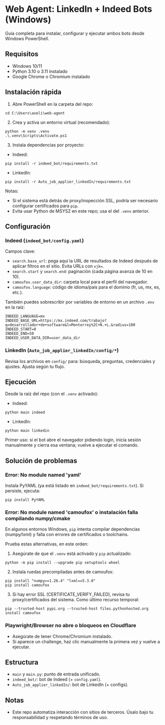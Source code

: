 # Web Agent: LinkedIn + Indeed Bots (Windows)

Guía completa para instalar, configurar y ejecutar ambos bots desde Windows PowerShell.

## Requisitos

- Windows 10/11
- Python 3.10 o 3.11 instalado
- Google Chrome o Chromium instalado

## Instalación rápida

1) Abre PowerShell en la carpeta del repo:

```
cd C:\Users\axeli\web-agent
```

2) Crea y activa un entorno virtual (recomendado):

```
python -m venv .venv
.\.venv\Scripts\Activate.ps1
```

3) Instala dependencias por proyecto:

- Indeed:
```
pip install -r indeed_bot/requirements.txt
```

- LinkedIn:
```
pip install -r Auto_job_applier_linkedIn/requirements.txt
```

Notas:
- Si el sistema está detrás de proxy/inspección SSL, podría ser necesario configurar certificados para `pip`.
- Evita usar Python de MSYS2 en este repo; usa el del `.venv` anterior.

## Configuración

### Indeed (`indeed_bot/config.yaml`)

Campos clave:
- `search.base_url`: pega aquí la URL de resultados de Indeed después de aplicar filtros en el sitio. Evita URLs con `vjk=`.
- `search.start` y `search.end`: paginación (cada página avanza de 10 en 10).
- `camoufox.user_data_dir`: carpeta local para el perfil del navegador.
- `camoufox.language`: código de idioma/país para el dominio (fr, us, mx, es, etc.).

También puedes sobrescribir por variables de entorno en un archivo `.env` en la raíz:

```
INDEED_LANGUAGE=mx
INDEED_BASE_URL=https://mx.indeed.com/trabajo?q=desarrollador+de+software&l=Monterrey%2C+N.+L.&radius=100
INDEED_START=0
INDEED_END=50
INDEED_USER_DATA_DIR=user_data_dir
```

### LinkedIn (`Auto_job_applier_linkedIn/config/*`)

Revisa los archivos en `config/` para: búsqueda, preguntas, credenciales y ajustes. Ajusta según tu flujo.

## Ejecución

Desde la raíz del repo (con el `.venv` activado):

- Indeed:
```
python main indeed
```

- LinkedIn:
```
python main linkedin
```

Primer uso: si el bot abre el navegador pidiendo login, inicia sesión manualmente y cierra esa ventana; vuelve a ejecutar el comando.

## Solución de problemas

### Error: No module named 'yaml'
Instala PyYAML (ya está listado en `indeed_bot/requirements.txt`). Si persiste, ejecuta:
```
pip install PyYAML
```

### Error: No module named 'camoufox' o instalación falla compilando numpy/cmake
En algunos entornos Windows, `pip` intenta compilar dependencias (numpy/lxml) y falla con errores de certificados o toolchains.

Prueba estas alternativas, en este orden:
1. Asegúrate de que el `.venv` está activado y `pip` actualizado:
```
python -m pip install --upgrade pip setuptools wheel
```
2. Instala ruedas precompiladas antes de camoufox:
```
pip install "numpy==1.26.4" "lxml==5.3.0"
pip install camoufox
```
3. Si hay error SSL (CERTIFICATE_VERIFY_FAILED), revisa tu proxy/certificados del sistema. Como último recurso temporal:
```
pip --trusted-host pypi.org --trusted-host files.pythonhosted.org install camoufox
```

### Playwright/Browser no abre o bloqueos en Cloudflare
- Asegúrate de tener Chrome/Chromium instalado.
- Si aparece un challenge, haz clic manualmente la primera vez y vuelve a ejecutar.

## Estructura
- `main` y `main.py`: punto de entrada unificado.
- `indeed_bot/`: bot de Indeed (+ `config.yaml`).
- `Auto_job_applier_linkedIn/`: bot de LinkedIn (+ configs).

## Notas
- Este repo automatiza interacción con sitios de terceros. Úsalo bajo tu responsabilidad y respetando términos de uso.